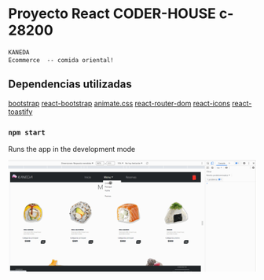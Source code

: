 # Proyecto React  CODER-HOUSE c-28200
    KANEDA
    Ecommerce  -- comida oriental!

## Dependencias utilizadas
  
   [bootstrap](https://getbootstrap.com/)
   [react-bootstrap](https://react-bootstrap.github.io/)
   [animate.css](https://animate.style/)
   [react-router-dom](https://reactrouter.com/)
   [react-icons](https://react-icons.github.io/react-icons)
   [react-toastify](https://fkhadra.github.io/react-toastify)


### `npm start`

Runs the app in the development mode
  

 ![image](/coderHouse.gif)